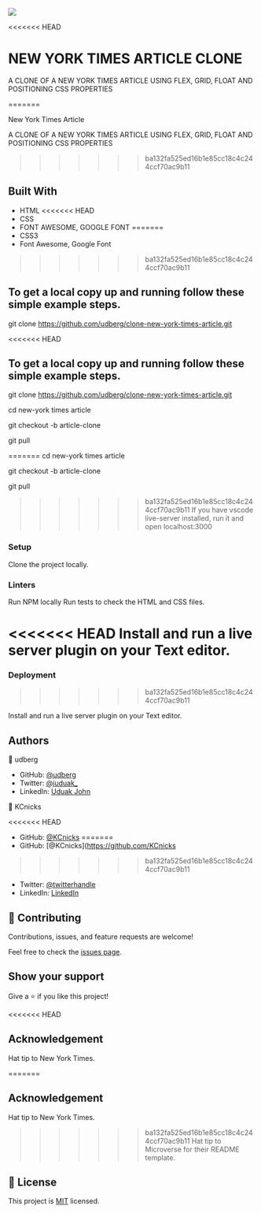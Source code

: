 ![](https://img.shields.io/badge/Microverse-blueviolet)

<<<<<<< HEAD
# NEW YORK TIMES ARTICLE CLONE

A CLONE OF A NEW YORK TIMES ARTICLE USING FLEX, GRID, FLOAT AND POSITIONING CSS PROPERTIES


=======

New York Times Article 

A CLONE OF A NEW YORK TIMES ARTICLE USING FLEX, GRID, FLOAT AND POSITIONING CSS PROPERTIES
>>>>>>> ba132fa525ed16b1e85cc18c4c244ccf70ac9b11

## Built With

- HTML
<<<<<<< HEAD
- CSS
- FONT AWESOME, GOOGLE FONT
=======
- CSS3
- Font Awesome, Google Font
>>>>>>> ba132fa525ed16b1e85cc18c4c244ccf70ac9b11


## To get a local copy up and running follow these simple example steps.

git clone https://github.com/udberg/clone-new-york-times-article.git

<<<<<<< HEAD
## To get a local copy up and running follow these simple example steps.

git clone https://github.com/udberg/clone-new-york-times-article.git

cd new-york times article

git checkout -b article-clone

git pull

=======
cd new-york times article

git checkout -b article-clone

git pull

>>>>>>> ba132fa525ed16b1e85cc18c4c244ccf70ac9b11
If you have vscode live-server installed, run it and open localhost:3000


### Setup

Clone the project locally.

### Linters

Run NPM locally
Run tests to check the HTML and CSS files.


<<<<<<< HEAD
Install and run a live server plugin on your Text editor.
=======
### Deployment
>>>>>>> ba132fa525ed16b1e85cc18c4c244ccf70ac9b11

Install and run a live server plugin on your Text editor.

## Authors

👤 udberg

- GitHub: [@udberg](https://github.com/udberg)
- Twitter: [@juduak_](https://twitter.com/juduak_)
- LinkedIn: [Uduak John](https://www.linkedin.com/in/uduak-john-090059105/)

👤 KCnicks

<<<<<<< HEAD
- GitHub: [@KCnicks](https://github.com/KCnicks)
=======
- GitHub: [@KCnicks](https://github.com/KCnicks
>>>>>>> ba132fa525ed16b1e85cc18c4c244ccf70ac9b11
- Twitter: [@twitterhandle](https://twitter.com/twitterhandle)
- LinkedIn: [LinkedIn](https://linkedin.com/linkedinhandle)

## 🤝 Contributing

Contributions, issues, and feature requests are welcome!

Feel free to check the [issues page](issues/).

## Show your support

Give a ⭐️ if you like this project!

<<<<<<< HEAD
## Acknowledgement

Hat tip to New York Times.

=======

## Acknowledgement

Hat tip to New York Times.

>>>>>>> ba132fa525ed16b1e85cc18c4c244ccf70ac9b11
Hat tip to Microverse for their README template.

## 📝 License

This project is [MIT](lic.url) licensed.
